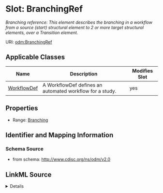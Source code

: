 # Slot: BranchingRef


_Branching reference: This element describes the branching in a workflow from a source (start) structural element to 2 or more target structural elements, over a Transition element._



URI: [odm:BranchingRef](http://www.cdisc.org/ns/odm/v2.0/BranchingRef)



<!-- no inheritance hierarchy -->




## Applicable Classes

| Name | Description | Modifies Slot |
| --- | --- | --- |
[WorkflowDef](WorkflowDef.md) | A WorkflowDef defines an automated workflow for a study. |  yes  |







## Properties

* Range: [Branching](Branching.md)





## Identifier and Mapping Information







### Schema Source


* from schema: http://www.cdisc.org/ns/odm/v2.0




## LinkML Source

<details>
```yaml
name: BranchingRef
description: 'Branching reference: This element describes the branching in a workflow
  from a source (start) structural element to 2 or more target structural elements,
  over a Transition element.'
from_schema: http://www.cdisc.org/ns/odm/v2.0
rank: 1000
identifier: false
alias: BranchingRef
domain_of:
- WorkflowDef
range: Branching

```
</details>